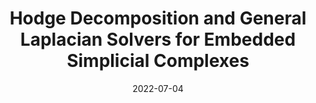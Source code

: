 ---
title: "Hodge Decomposition and General Laplacian Solvers for Embedded Simplicial Complexes"
collection: publications
permalink: /publication/laplacian_solvers
date: 2022-07-04
venue: 'International Colloquium on Automata, Languages, and Programming (ICALP)'
paperurl: 'https://arxiv.org/abs/2205.02134'
---